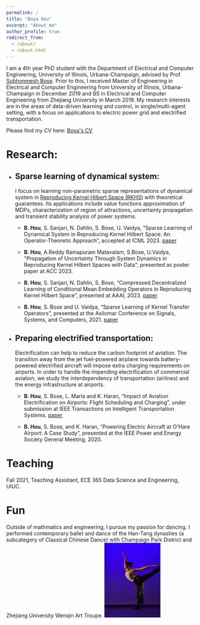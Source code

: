 ```yaml
---
permalink: /
title: "Boya Hou"
excerpt: "About me"
author_profile: true
redirect_from: 
  - /about/
  - /about.html
---
```



I am a 4th year PhD student with the Department of Electrical and Computer Engineering, University of Illinois, Urbana-Champaign, advised by Prof. [Subhonmesh Bose](http://boses.ece.illinois.edu/). Prior to this, I received Master of Engineering in Electrical and Computer Engineering from University of Illinois, Urbana-Champaign in December 2019 and BS in Electrical and Computer Engineering from Zhejiang University in March 2019. 
My research interests are in the areas of data-driven learning and control, in single/multi-agent setting, with a focus on applications to electric power grid and electrified transportation. 



Please find my CV here: [Boya's CV](../assets/BoyaCV.pdf)


# Research:

- ## Sparse learning of dynamical system:
    I focus on learning non-parametric sparse representations of dynamical system in [Reproducing Kernel Hilbert Space (RKHS)](https://en.wikipedia.org/wiki/Reproducing_kernel_Hilbert_space) with theoretical guarantees. Its applications include value functions approximation of MDPs, characterization of region of attractions, uncertainty propagation and transient stability analysis of power systems. 

  - **B. Hou**, S. Sanjari, N. Dahlin, S. Bose, U. Vaidya, “Sparse Learning of Dynamical System in Reproducing Kernel Hilbert Space: An Operator-Theoretic Approach”, accepted at ICML 2023. [paper](../assets/ICML_2023.pdf)

  - **B. Hou**, A.Reddy Ramapuram Matavalam, S.Bose, U.Vaidya, "Propagation of Uncertainty Through System Dynamics in Reproducing Kernel Hilbert Spaces with Data", presented as poster paper at ACC 2023.

  - **B. Hou**, S. Sanjari, N. Dahlin, S. Bose, “Compressed Decentralized Learning of Conditional Mean Embedding Operators in Reproducing Kernel Hilbert Space”, presented at AAAI, 2023. [paper](../assets/AAAI_2023.pdf)

  - **B. Hou**, S. Bose and U. Vaidya, “Sparse Learning of Kernel Transfer Operators”, presented at the Asilomar Conference on Signals, Systems, and Computers, 2021. [paper](../assets/Asilomar2021.pdf)


- ## Preparing electrified transportation:
   Electrification can help to reduce the carbon footprint of aviation. The transition away from the jet fuel-powered airplane towards battery-powered electrified aircraft will impose extra charging requirements on airports. In order to handle the impending electrification of commercial aviation, we study the interdependency of transportation (airlines) and the energy infrastructure at airports.

  - **B. Hou**, S. Bose, L. Marla and K. Haran, “Impact of Aviation Electrification on Airports: Flight Scheduling and Charging”, under submission at IEEE Transactions on Intelligent Transportation Systems. [paper](../assets/HEA_ITS.pdf)

  - **B. Hou**, S. Bose, and K. Haran, “Powering Electric Aircraft at O'Hare Airport: A Case Study”, presented at the IEEE Power and Energy Society General Meeting, 2020.

# Teaching
Fall 2021, Teaching Assistant, ECE 365 Data Science and Engineering, UIUC.

# Fun
Outside of mathmatics and engineering, I pursue my passion for dancing. I performed contemporary ballet and dance of the Han-Tang dynasties (a subcategory of Classical Chinese Dance) with Champaign Park District and Zhejiang University Wenqin Art Troupe. 
<img src="../assets/dance.jpeg" width="150" height="200" title="Photo by Darren King" />







